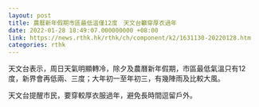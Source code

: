 ```yaml
---
layout: post
title: 農曆新年假期市區最低溫僅12度　天文台籲穿厚衣過年
date: 2022-01-28 18:49:07.000000000 +08:00
link: https://news.rthk.hk/rthk/ch/component/k2/1631130-20220128.htm
categories: rthk
---
```


天文台表示，周日天氣明顯轉冷，除夕及農曆新年假期，市區最低氣溫只有12度，新界會再低兩、三度；大年初一至年初三，有幾陣雨及比較大風。

天文台提醒市民，要穿較厚衣服過年，避免長時間逗留戶外。
